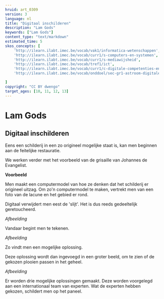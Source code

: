 ```yaml
---
hruid: art_0309
version: 3
language: nl
title: "Digitaal inschilderen"
description: "Lam Gods"
keywords: ["Lam Gods"]
content_type: "text/markdown"
estimated_time: 5
skos_concepts: [
    'http://ilearn.ilabt.imec.be/vocab/vak1/informatica-wetenschappen', 
    'http://ilearn.ilabt.imec.be/vocab/curr1/s-computers-en-systemen',
    'http://ilearn.ilabt.imec.be/vocab/curr1/s-mediawijsheid',
    'http://ilearn.ilabt.imec.be/vocab/tref1/ict',
    'http://ilearn.ilabt.imec.be/vocab/curr1/c-digitale-competenties-en-mediawijsheid',
    'http://ilearn.ilabt.imec.be/vocab/onddoel/sec-gr1-astroom-digitale-competenties-en-mediawijsheid-4.5',

]
copyright: "CC BY dwengo"
target_ages: [10, 11, 12, 13]
---
```


# Lam Gods

## Digitaal inschilderen

Eens een schilderij in een zo origineel mogelijke staat is, kan men beginnen aan de feitelijke restauratie.

We werken verder met het voorbeeld van de grisaille van Johannes de Evangelist.

**Voorbeeld**

Men maakt een computermodel van hoe ze denken dat het schilderij er origineel uitzag. Om zo'n computermodel te maken, vertrekt men van een foto van de lacune en het gebied er rond.

Digitaal verwijdert men eest de 'slijt'. Het is dus reeds gedeeltelijk geretoucheerd.

*Afbeelding*

Vandaar begint men te tekenen.

*Afbeelding*

Zo vindt men een mogelijke oplossing.

Deze oplossing wordt dan ingevoegd in een groter beeld, om te zien of de gekozen plooien passen in het geheel.

*Afbeelding*

Er worden drie mogelijke oplossingen gemaakt. Deze worden voorgelegd aan een internationaal team van experten. 
Wat de experten hebben gekozen, schildert men op het paneel.